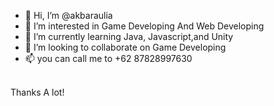 - 👋 Hi, I’m @akbaraulia
- 👀 I’m interested in Game Developing And Web Developing
- 🌱 I’m currently learning Java, Javascript,and Unity
- 💞️ I’m looking to collaborate on Game Developing
- 📫 you can call me to +62 87828997630
<br>
Thanks A lot!

<!---
akbaraulia/akbaraulia is a ✨ special ✨ repository because its `README.md` (this file) appears on your GitHub profile.
You can click the Preview link to take a look at your changes.
--->
